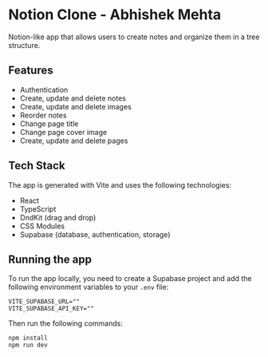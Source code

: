 # Notion Clone - Abhishek Mehta

Notion-like app that allows users to create notes and organize them in a tree structure.

## Features

- Authentication
- Create, update and delete notes
- Create, update and delete images
- Reorder notes
- Change page title
- Change page cover image
- Create, update and delete pages

## Tech Stack

The app is generated with Vite and uses the following technologies:

- React
- TypeScript
- DndKit (drag and drop)
- CSS Modules
- Supabase (database, authentication, storage)


## Running the app

To run the app locally, you need to create a Supabase project and add the following environment variables to your `.env` file:

```
VITE_SUPABASE_URL=""
VITE_SUPABASE_API_KEY=""
```

Then run the following commands:

```
npm install
npm run dev
```
